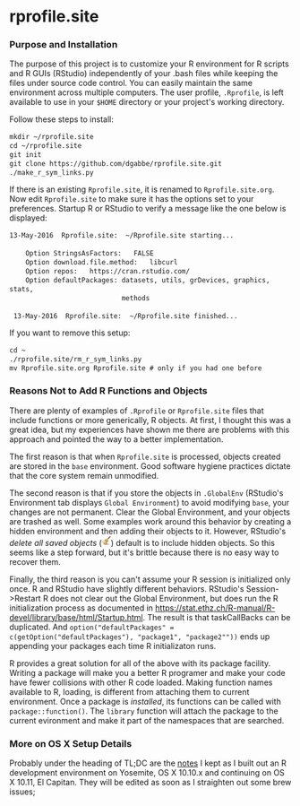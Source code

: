 # rprofile.site
### Purpose and Installation

The purpose of this project is to customize your R environment for R scripts and R GUIs (RStudio) independently of your .bash files while keeping the files under source code control. You can easily maintain the same environment across multiple computers. The user profile, `.Rprofile`, is left available to use in your `$HOME` directory or your project's working directory. 

Follow these steps to install:
```
mkdir ~/rprofile.site
cd ~/rprofile.site
git init
git clone https://github.com/dgabbe/rprofile.site.git
./make_r_sym_links.py
```

If there is an existing `Rprofile.site`, it is renamed to `Rprofile.site.org`. Now edit `Rprofile.site` to make sure it has the options set to your preferences.  Startup R or RStudio to verify a message like the one below is displayed:
```
13-May-2016  Rprofile.site:  ~/Rprofile.site starting...

    Option StringsAsFactors:   FALSE 
    Option download.file.method:   libcurl 
    Option repos:   https://cran.rstudio.com/ 
    Option defaultPackages: datasets, utils, grDevices, graphics, stats,
                            methods

 13-May-2016  Rprofile.site:  ~/Rprofile.site finished...
```

 If you want to remove this setup:

```
cd ~
./rprofile.site/rm_r_sym_links.py
mv Rprofile.site.org Rprofile.site # only if you had one before 
```

### Reasons Not to Add R Functions and Objects

There are plenty of examples of `.Rprofile` or `Rprofile.site` files that include functions or more generically, R objects.  At first, I thought this was a great idea, but my experiences have shown me there are problems with this approach and pointed the way to a better implementation.

The first reason is that when `Rprofile.site` is processed, objects created are stored in the `base` environment.  Good software hygiene practices dictate that the core system remain unmodified.

The second reason is that if you store the objects in `.GlobalEnv` (RStudio's Environment tab displays `Global Environment`) to avoid modifying `base`, your changes are not permanent.  Clear the Global Environment, and your objects are trashed as well.  Some examples work around this behavior by creating a hidden environment and then adding their objects to it.  However, RStudio's *delete all saved objects* (![broom](./broom.png)) default is to include hidden objects.  So this seems like a step forward, but it's brittle because there is no easy way to recover them.

Finally, the third reason is you can't assume your R session is initialized only once.  R and RStudio have slightly different behaviors.  RStudio's Session->Restart R does not clear out the Global Environment, but does run the R initialization process as documented in https://stat.ethz.ch/R-manual/R-devel/library/base/html/Startup.html.  The result is that taskCallBacks can be duplicated.  And `option("defaultPackages" = c(getOption("defaultPackages"), "package1", "package2""))` ends up appending your packages each time R initializaton runs.

R provides a great solution for all of the above with its package facility.  Writing a package will make you a better R programer and make your code have fewer collisions with other R code loaded.  Making function names available to R, loading, is different from attaching them to current environment.  Once a package is _installed_, its functions can be called with `package::function()`.  The `library` function will attach the package to the current evironment and make it part of the namespaces that are searched.

### More on OS X Setup Details

Probably under the heading of TL;DC are the [notes](http://dgabbe.github.io/rprofile.site) I kept as I built out an R development environment on Yosemite, OS X 10.10.x and continuing on OS X 10.11, El Capitan.  They will be edited as soon as I straighten out some brew issues;
